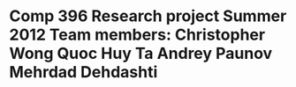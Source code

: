 Comp 396 Research project Summer 2012
Team members:
Christopher Wong
Quoc Huy Ta
Andrey Paunov
Mehrdad Dehdashti
=====================